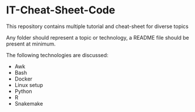 # IT-Cheat-Sheet-Code

This repository contains multiple tutorial and cheat-sheet for diverse topics

Any folder should represent a topic or technology, a README file should be present at minimum.

The following technologies are discussed:

* Awk
* Bash
* Docker
* Linux setup
* Python
* R
* Snakemake
